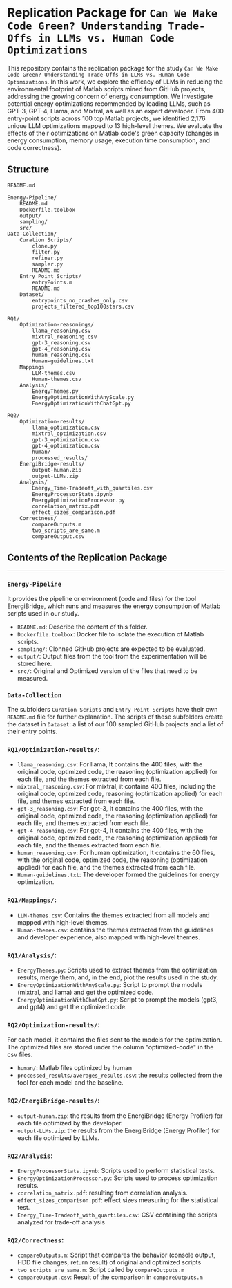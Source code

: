 # Replication Package for `Can We Make Code Green? Understanding Trade-Offs in LLMs vs. Human Code Optimizations`
This repository contains the replication package for the study `Can We Make Code Green? Understanding Trade-Offs in LLMs vs. Human Code Optimizations`.
In this work, we explore the efficacy of LLMs in reducing the environmental footprint of Matlab scripts mined from GitHub projects, addressing the growing concern of energy consumption.
We investigate potential energy optimizations recommended by leading LLMs, such as GPT-3, GPT-4, Llama, and Mixtral, as well as an expert developer. 
From 400 entry-point scripts across 100 top Matlab projects, we identified 2,176 unique LLM optimizations mapped to 13 high-level themes.
We evaluate the effects of their optimizations on Matlab code's green capacity (changes in energy consumption, memory usage, execution time consumption, and code correctness).

## Structure
```
README.md

Energy-Pipeline/
	README.md
	Dockerfile.toolbox
	output/
	sampling/
	src/
Data-Collection/
	Curation Scripts/
		clone.py
		filter.py
		refiner.py
		sampler.py
		README.md
	Entry Point Scripts/
		entryPoints.m
		README.md
	Dataset/
		entrypoints_no_crashes_only.csv
		projects_filtered_top100stars.csv
		
RQ1/
	Optimization-reasonings/
		llama_reasoning.csv
		mixtral_reasoning.csv
		gpt-3_reasoning.csv
		gpt-4_reasoning.csv
		human_reasoning.csv
		Human-guidelines.txt
	Mappings
		LLM-themes.csv
		Human-themes.csv
	Analysis/
		EnergyThemes.py
		EnergyOptimizationWithAnyScale.py
		EnergyOptimizationWithChatGpt.py

RQ2/
	Optimization-results/
		llama_optimization.csv
		mixtral_optimization.csv
		gpt-3_optimization.csv
		gpt-4_optimization.csv
		human/
		processed_results/
	EnergiBridge-results/
		output-human.zip
		output-LLMs.zip
	Analysis/
		Energy_Time-Tradeoff_with_quartiles.csv
		EnergyProcessorStats.ipynb
		EnergyOptimizationProcessor.py
		correlation_matrix.pdf
		effect_sizes_comparison.pdf
	Correctness/
		compareOutputs.m
		two_scripts_are_same.m
		compareOutput.csv
```

## Contents of the Replication Package
---
###  `Energy-Pipeline`
It provides the pipeline or environment (code and files) for the tool EnergiBridge, which runs and measures the energy consumption of Matlab scripts used in our study.
- `README.md`: Describe the content of this folder.
- `Dockerfile.toolbox`:  Docker file to isolate the execution of Matlab scripts.
- `sampling/`: Clonned GitHub projects are expected to be evaluated.
- `output/`: Output files from the tool from the experimentation will be stored here.
- `src/`: Original and Optimized version of the files that need to be measured. 
    
###  `Data-Collection`
The subfolders `Curation Scripts` and `Entry Point Scripts` have their own `README.md` file for further explanation.
The scripts of these subfolders create the dataset in `Dataset`: a list of our 100 sampled GitHub projects and a list of their entry points.

### `RQ1/Optimization-results/`:
- `llama_reasoning.csv`: For llama, It contains the 400 files, with the original code, optimized code, the reasoning (optimization applied) for each file, and the themes extracted from each file. 
- `mixtral_reasoning.csv`: For mixtral, it contains 400 files, including the original code, optimized code, reasoning (optimization applied) for each file, and themes extracted from each file. 
- `gpt-3_reasoning.csv`: For gpt-3, It contains the 400 files, with the original code, optimized code, the reasoning (optimization applied) for each file, and themes extracted from each file. 
- `gpt-4_reasoning.csv`: For gpt-4, It contains the 400 files, with the original code, optimized code, the reasoning (optimization applied) for each file, and the themes extracted from each file. 
- `human_reasoning.csv`: For human optimization, It contains the 60 files, with the original code, optimized code, the reasoning (optimization applied) for each file, and the themes extracted from each file. 
- `Human-guidelines.txt`: The developer formed the guidelines for energy optimization.

### `RQ1/Mappings/`:
- `LLM-themes.csv`: Contains the themes extracted from all models and mapped with high-level themes.
- `Human-themes.csv`:  contains the themes extracted from the guidelines and developer experience, also mapped with high-level themes.

### `RQ1/Analysis/`:
- `EnergyThemes.py`: Scripts used to extract themes from the optimization results, merge them, and, in the end, plot the results used in the study.
- `EnergyOptimizationWithAnyScale.py`: Script to prompt the models (mixtral, and llama) and get the optimized code.
- `EnergyOptimizationWithChatGpt.py`: Script to prompt the models (gpt3, and gpt4) and get the optimized code.

### `RQ2/Optimization-results/`: 
For each model, it contains the files sent to the models for the optimization. The optimized files are stored under the column "optimized-code" in the csv files. 
- `human/`: Matlab files optimized by human
- `processed_results/averages_results.csv`: the results collected from the tool for each model and the baseline.

### `RQ2/EnergiBridge-results/`:
- `output-human.zip`: the results from the EnergiBridge (Energy Profiler) for each file optimized by the developer.
- `output-LLMs.zip`:  the results from the EnergiBridge (Energy Profiler) for each file optimized by LLMs.

### `RQ2/Analysis`:
- `EnergyProcessorStats.ipynb`: Scripts used to perform statistical tests.
- `EnergyOptimizationProcessor.py`: Scripts used to process optimization results.
- `correlation_matrix.pdf`: resulting from correlation analysis.
- `effect_sizes_comparison.pdf`: effect sizes measuring for the statistical test.
- `Energy_Time-Tradeoff_with_quartiles.csv`: CSV containing the scripts analyzed for trade-off analysis
	
### `RQ2/Correctness`:
- `compareOutputs.m`: Script that compares the behavior (console output, HDD file changes, return result) of original and optimized scripts
- `two_scripts_are_same.m`: Script called by `compareOutputs.m`
- `compareOutput.csv`: Result of the comparison in `compareOutputs.m`
